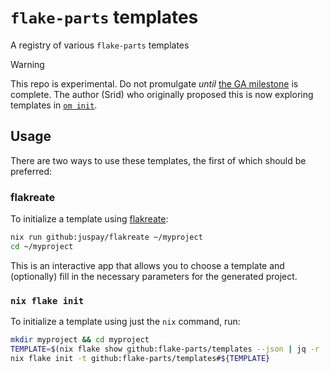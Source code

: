 # `flake-parts` templates

A registry of various `flake-parts` templates

> [!WARNING] 
> This repo is experimental. Do not promulgate *until* [the GA milestone](https://github.com/flake-parts/templates/milestone/1) is complete. The author (Srid) who originally proposed this is now exploring templates in [`om init`](https://omnix.page/om/init.html).

## Usage

There are two ways to use these templates, the first of which should be preferred:

### flakreate

To initialize a template using [flakreate](https://github.com/juspay/flakreate):

```sh
nix run github:juspay/flakreate ~/myproject
cd ~/myproject
```

This is an interactive app that allows you to choose a template and (optionally) fill in the necessary parameters for the generated project.

### `nix flake init`

To initialize a template using just the `nix` command, run:

```sh
mkdir myproject && cd myproject
TEMPLATE=$(nix flake show github:flake-parts/templates --json | jq -r '.templates | keys[]' | fzf)
nix flake init -t github:flake-parts/templates#${TEMPLATE}
```
